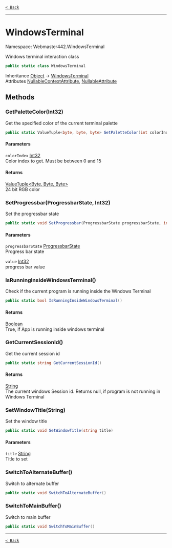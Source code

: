 [`< Back`](./)

---

# WindowsTerminal

Namespace: Webmaster442.WindowsTerminal

Windows terminal interaction class

```csharp
public static class WindowsTerminal
```

Inheritance [Object](https://docs.microsoft.com/en-us/dotnet/api/system.object) → [WindowsTerminal](./webmaster442.windowsterminal.windowsterminal.md)<br>
Attributes [NullableContextAttribute](https://docs.microsoft.com/en-us/dotnet/api/system.runtime.compilerservices.nullablecontextattribute), [NullableAttribute](https://docs.microsoft.com/en-us/dotnet/api/system.runtime.compilerservices.nullableattribute)

## Methods

### **GetPaletteColor(Int32)**

Get the specified color of the current terminal palette

```csharp
public static ValueTuple<byte, byte, byte> GetPaletteColor(int colorIndex)
```

#### Parameters

`colorIndex` [Int32](https://docs.microsoft.com/en-us/dotnet/api/system.int32)<br>
Color index to get. Must be between 0 and 15

#### Returns

[ValueTuple&lt;Byte, Byte, Byte&gt;](https://docs.microsoft.com/en-us/dotnet/api/system.valuetuple-3)<br>
24 bit RGB color

### **SetProgressbar(ProgressbarState, Int32)**

Set the progressbar state

```csharp
public static void SetProgressbar(ProgressbarState progressbarState, int value)
```

#### Parameters

`progressbarState` [ProgressbarState](./webmaster442.windowsterminal.progressbarstate.md)<br>
Progress bar state

`value` [Int32](https://docs.microsoft.com/en-us/dotnet/api/system.int32)<br>
progress bar value

### **IsRunningInsideWindowsTerminal()**

Check if the current program is running inside the Windows Terminal

```csharp
public static bool IsRunningInsideWindowsTerminal()
```

#### Returns

[Boolean](https://docs.microsoft.com/en-us/dotnet/api/system.boolean)<br>
True, if App is running inside windows terminal

### **GetCurrentSessionId()**

Get the current session id

```csharp
public static string GetCurrentSessionId()
```

#### Returns

[String](https://docs.microsoft.com/en-us/dotnet/api/system.string)<br>
The current windows Session id. Returns null, if program is not running in Windows Terminal

### **SetWindowTitle(String)**

Set the window title

```csharp
public static void SetWindowTitle(string title)
```

#### Parameters

`title` [String](https://docs.microsoft.com/en-us/dotnet/api/system.string)<br>
Title to set

### **SwitchToAlternateBuffer()**

Switch to alternate buffer

```csharp
public static void SwitchToAlternateBuffer()
```

### **SwitchToMainBuffer()**

Switch to main buffer

```csharp
public static void SwitchToMainBuffer()
```

---

[`< Back`](./)
